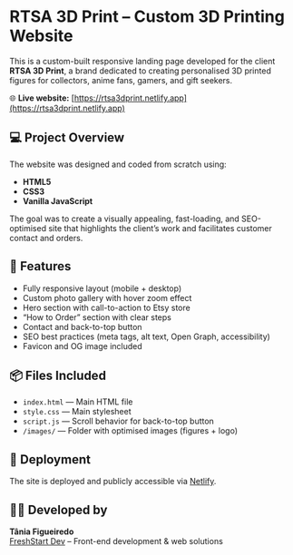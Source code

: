 # RTSA 3D Print – Custom 3D Printing Website

This is a custom-built responsive landing page developed for the client **RTSA 3D Print**, a brand dedicated to creating personalised 3D printed figures for collectors, anime fans, gamers, and gift seekers.

🌐 **Live website:** [https://rtsa3dprint.netlify.app](https://rtsa3dprint.netlify.app)

## 💻 Project Overview

The website was designed and coded from scratch using:
- **HTML5**
- **CSS3**
- **Vanilla JavaScript**

The goal was to create a visually appealing, fast-loading, and SEO-optimised site that highlights the client’s work and facilitates customer contact and orders.

## 🔧 Features

- Fully responsive layout (mobile + desktop)
- Custom photo gallery with hover zoom effect
- Hero section with call-to-action to Etsy store
- “How to Order” section with clear steps
- Contact and back-to-top button
- SEO best practices (meta tags, alt text, Open Graph, accessibility)
- Favicon and OG image included

## 📦 Files Included

- `index.html` — Main HTML file
- `style.css` — Main stylesheet
- `script.js` — Scroll behavior for back-to-top button
- `/images/` — Folder with optimised images (figures + logo)

## 🚀 Deployment

The site is deployed and publicly accessible via [Netlify](https://www.netlify.com/).

## 🧑‍💻 Developed by

**Tânia Figueiredo**  
[FreshStart Dev](https://freshstartdev.com) – Front-end development & web solutions

